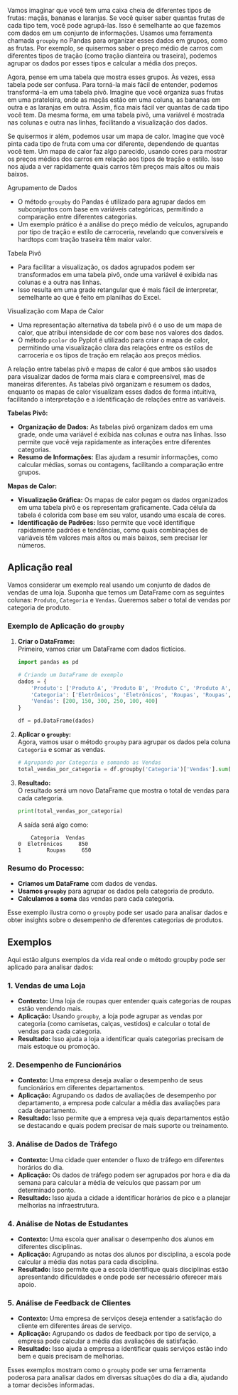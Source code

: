 Vamos imaginar que você tem uma caixa cheia de diferentes tipos de frutas: maçãs, bananas e laranjas. Se você quiser saber quantas frutas de cada tipo tem, você pode agrupá-las. Isso é semelhante ao que fazemos com dados em um conjunto de informações. Usamos uma ferramenta chamada `groupby` no Pandas para organizar esses dados em grupos, como as frutas. Por exemplo, se quisermos saber o preço médio de carros com diferentes tipos de tração (como tração dianteira ou traseira), podemos agrupar os dados por esses tipos e calcular a média dos preços.

Agora, pense em uma tabela que mostra esses grupos. Às vezes, essa tabela pode ser confusa. Para torná-la mais fácil de entender, podemos transformá-la em uma tabela pivô. Imagine que você organiza suas frutas em uma prateleira, onde as maçãs estão em uma coluna, as bananas em outra e as laranjas em outra. Assim, fica mais fácil ver quantas de cada tipo você tem. Da mesma forma, em uma tabela pivô, uma variável é mostrada nas colunas e outra nas linhas, facilitando a visualização dos dados.

Se quisermos ir além, podemos usar um mapa de calor. Imagine que você pinta cada tipo de fruta com uma cor diferente, dependendo de quantas você tem. Um mapa de calor faz algo parecido, usando cores para mostrar os preços médios dos carros em relação aos tipos de tração e estilo. Isso nos ajuda a ver rapidamente quais carros têm preços mais altos ou mais baixos.

Agrupamento de Dados

- O método `groupby` do Pandas é utilizado para agrupar dados em subconjuntos com base em variáveis categóricas, permitindo a comparação entre diferentes categorias.
- Um exemplo prático é a análise do preço médio de veículos, agrupando por tipo de tração e estilo de carroceria, revelando que conversíveis e hardtops com tração traseira têm maior valor.

Tabela Pivô

- Para facilitar a visualização, os dados agrupados podem ser transformados em uma tabela pivô, onde uma variável é exibida nas colunas e a outra nas linhas.
- Isso resulta em uma grade retangular que é mais fácil de interpretar, semelhante ao que é feito em planilhas do Excel.

Visualização com Mapa de Calor

- Uma representação alternativa da tabela pivô é o uso de um mapa de calor, que atribui intensidade de cor com base nos valores dos dados.
- O método `pcolor` do Pyplot é utilizado para criar o mapa de calor, permitindo uma visualização clara das relações entre os estilos de carroceria e os tipos de tração em relação aos preços médios.

A relação entre tabelas pivô e mapas de calor é que ambos são usados para visualizar dados de forma mais clara e compreensível, mas de maneiras diferentes. As tabelas pivô organizam e resumem os dados, enquanto os mapas de calor visualizam esses dados de forma intuitiva, facilitando a interpretação e a identificação de relações entre as variáveis.

**Tabelas Pivô:**

- **Organização de Dados:** As tabelas pivô organizam dados em uma grade, onde uma variável é exibida nas colunas e outra nas linhas. Isso permite que você veja rapidamente as interações entre diferentes categorias.
- **Resumo de Informações:** Elas ajudam a resumir informações, como calcular médias, somas ou contagens, facilitando a comparação entre grupos.

**Mapas de Calor:**

- **Visualização Gráfica:** Os mapas de calor pegam os dados organizados em uma tabela pivô e os representam graficamente. Cada célula da tabela é colorida com base em seu valor, usando uma escala de cores.
- **Identificação de Padrões:** Isso permite que você identifique rapidamente padrões e tendências, como quais combinações de variáveis têm valores mais altos ou mais baixos, sem precisar ler números.

## Aplicação real  

Vamos considerar um exemplo real usando um conjunto de dados de vendas de uma loja. Suponha que temos um DataFrame com as seguintes colunas: `Produto`, `Categoria` e `Vendas`. Queremos saber o total de vendas por categoria de produto.

### Exemplo de Aplicação do `groupby`

1. **Criar o DataFrame:**  
    Primeiro, vamos criar um DataFrame com dados fictícios.
    
    ```python
    import pandas as pd
    
    # Criando um DataFrame de exemplo
    dados = {
        'Produto': ['Produto A', 'Produto B', 'Produto C', 'Produto A', 'Produto B', 'Produto C'],
        'Categoria': ['Eletrônicos', 'Eletrônicos', 'Roupas', 'Roupas', 'Roupas', 'Eletrônicos'],
        'Vendas': [200, 150, 300, 250, 100, 400]
    }
    
    df = pd.DataFrame(dados)
    ```
    
2. **Aplicar o `groupby`:**  
    Agora, vamos usar o método `groupby` para agrupar os dados pela coluna `Categoria` e somar as vendas.
    
    ```python
    # Agrupando por Categoria e somando as Vendas
    total_vendas_por_categoria = df.groupby('Categoria')['Vendas'].sum().reset_index()
    ```
    
3. **Resultado:**  
    O resultado será um novo DataFrame que mostra o total de vendas para cada categoria.
    
    ```python
    print(total_vendas_por_categoria)
    ```
    
    A saída será algo como:
    
    ```
        Categoria  Vendas
    0  Eletrônicos     850
    1        Roupas     650
    ```
    

### Resumo do Processo:

- **Criamos um DataFrame** com dados de vendas.
- **Usamos `groupby`** para agrupar os dados pela categoria de produto.
- **Calculamos a soma** das vendas para cada categoria.

Esse exemplo ilustra como o `groupby` pode ser usado para analisar dados e obter insights sobre o desempenho de diferentes categorias de produtos.


## Exemplos
Aqui estão alguns exemplos da vida real onde o método groupby pode ser aplicado para analisar dados:

### 1. Vendas de uma Loja

- **Contexto:** Uma loja de roupas quer entender quais categorias de roupas estão vendendo mais.
- **Aplicação:** Usando `groupby`, a loja pode agrupar as vendas por categoria (como camisetas, calças, vestidos) e calcular o total de vendas para cada categoria.
- **Resultado:** Isso ajuda a loja a identificar quais categorias precisam de mais estoque ou promoção.

### 2. Desempenho de Funcionários

- **Contexto:** Uma empresa deseja avaliar o desempenho de seus funcionários em diferentes departamentos.
- **Aplicação:** Agrupando os dados de avaliações de desempenho por departamento, a empresa pode calcular a média das avaliações para cada departamento.
- **Resultado:** Isso permite que a empresa veja quais departamentos estão se destacando e quais podem precisar de mais suporte ou treinamento.

### 3. Análise de Dados de Tráfego

- **Contexto:** Uma cidade quer entender o fluxo de tráfego em diferentes horários do dia.
- **Aplicação:** Os dados de tráfego podem ser agrupados por hora e dia da semana para calcular a média de veículos que passam por um determinado ponto.
- **Resultado:** Isso ajuda a cidade a identificar horários de pico e a planejar melhorias na infraestrutura.

### 4. Análise de Notas de Estudantes

- **Contexto:** Uma escola quer analisar o desempenho dos alunos em diferentes disciplinas.
- **Aplicação:** Agrupando as notas dos alunos por disciplina, a escola pode calcular a média das notas para cada disciplina.
- **Resultado:** Isso permite que a escola identifique quais disciplinas estão apresentando dificuldades e onde pode ser necessário oferecer mais apoio.

### 5. Análise de Feedback de Clientes

- **Contexto:** Uma empresa de serviços deseja entender a satisfação do cliente em diferentes áreas de serviço.
- **Aplicação:** Agrupando os dados de feedback por tipo de serviço, a empresa pode calcular a média das avaliações de satisfação.
- **Resultado:** Isso ajuda a empresa a identificar quais serviços estão indo bem e quais precisam de melhorias.

Esses exemplos mostram como o `groupby` pode ser uma ferramenta poderosa para analisar dados em diversas situações do dia a dia, ajudando a tomar decisões informadas.  
